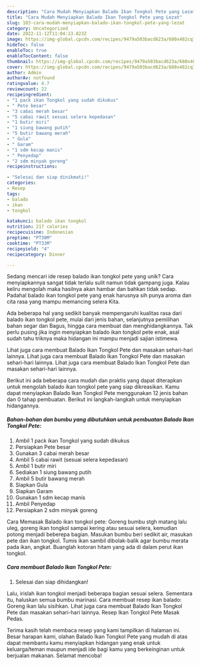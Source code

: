 ```yaml
---
description: "Cara Mudah Menyiapkan Balado Ikan Tongkol Pete yang Lezat"
title: "Cara Mudah Menyiapkan Balado Ikan Tongkol Pete yang Lezat"
slug: 103-cara-mudah-menyiapkan-balado-ikan-tongkol-pete-yang-lezat
category: Uncategorized
date: 2022-11-12T11:04:13.823Z
image: https://img-global.cpcdn.com/recipes/9479a503bacd623a/680x482cq70/balado-ikan-tongkol-pete-foto-resep-utama.jpg
hideToc: false
enableToc: true
enableTocContent: false
thumbnail: https://img-global.cpcdn.com/recipes/9479a503bacd623a/680x482cq70/balado-ikan-tongkol-pete-foto-resep-utama.jpg
cover: https://img-global.cpcdn.com/recipes/9479a503bacd623a/680x482cq70/balado-ikan-tongkol-pete-foto-resep-utama.jpg
author: Admin
authorAv: notfound
ratingvalue: 4.7
reviewcount: 22
recipeingredient:
- "1 pack ikan Tongkol yang sudah dikukus"
- " Pete besar"
- "3 cabai merah besar"
- "5 cabai rawit sesuai selera kepedasan"
- "1 butir miri"
- "1 siung bawang putih"
- "5 butir bawang merah"
- " Gula"
- " Garam"
- "1 sdm kecap manis"
- " Penyedap"
- "2 sdm minyak goreng"
recipeinstructions:

- "Selesai dan siap dinikmati!"
categories:
- Resep
tags:
- balado
- ikan
- tongkol

katakunci: balado ikan tongkol 
nutrition: 217 calories
recipecuisine: Indonesian
preptime: "PT30M"
cooktime: "PT33M"
recipeyield: "4"
recipecategory: Dinner

---
```





Sedang mencari ide resep balado ikan tongkol pete yang unik? Cara menyiapkannya sangat tidak terlalu sulit namun tidak gampang juga. Kalau keliru mengolah maka hasilnya akan hambar dan bahkan tidak sedap. Padahal balado ikan tongkol pete yang enak harusnya sih punya aroma dan cita rasa yang mampu memancing selera Kita.





Ada beberapa hal yang sedikit banyak mempengaruhi kualitas rasa dari balado ikan tongkol pete, mulai dari jenis bahan, selanjutnya pemilihan bahan segar dan Bagus, hingga cara membuat dan menghidangkannya. Tak perlu pusing jika ingin menyiapkan balado ikan tongkol pete enak,      asal sudah tahu triknya maka hidangan ini mampu menjadi sajian istimewa.














Lihat juga cara membuat Balado Ikan Tongkol Pete dan masakan sehari-hari lainnya. Lihat juga cara membuat Balado Ikan Tongkol Pete dan masakan sehari-hari lainnya. Lihat juga cara membuat Balado Ikan Tongkol Pete dan masakan sehari-hari lainnya.






Berikut ini ada beberapa cara mudah dan praktis yang dapat diterapkan untuk mengolah balado ikan tongkol pete yang siap dikreasikan. Kamu dapat menyiapkan Balado Ikan Tongkol Pete menggunakan 12 jenis bahan dan 0 tahap pembuatan. Berikut ini langkah-langkah untuk menyiapkan hidangannya.

<!--inarticleads1-->

##### Bahan-bahan dan bumbu yang dibutuhkan untuk pembuatan Balado Ikan Tongkol Pete:

1. Ambil 1 pack ikan Tongkol yang sudah dikukus
1. Persiapkan  Pete besar
1. Gunakan 3 cabai merah besar
1. Ambil 5 cabai rawit (sesuai selera kepedasan)
1. Ambil 1 butir miri
1. Sediakan 1 siung bawang putih
1. Ambil 5 butir bawang merah
1. Siapkan  Gula
1. Siapkan  Garam
1. Gunakan 1 sdm kecap manis
1. Ambil  Penyedap
1. Persiapkan 2 sdm minyak goreng


Cara Memasak Balado ikan tongkol pete: Goreng bumbu stgh matang lalu uleg, goreng ikan tongkol sampai kering atau sesuai selera, kemudian potong menjadi beberepa bagian. Masukan bumbu beri sedikit air, masukan pete dan ikan tongkol. Tumis ikan sambil dibolak-balik agar bumbu merata pada ikan, angkat. Buanglah kotoran hitam yang ada di dalam perut ikan tongkol. 

<!--inarticleads2-->

##### Cara membuat Balado Ikan Tongkol Pete:


1. Selesai dan siap dihidangkan!

Lalu, irislah ikan tongkol menjadi beberapa bagian sesuai selera. Sementara itu, haluskan semua bumbu marinasi. Cara membuat resep ikan balado: Goreng ikan lalu sisihkan. Lihat juga cara membuat Balado Ikan Tongkol Pete dan masakan sehari-hari lainnya. Resep Ikan Tongkol Pete Masak Pedas. 

Terima kasih telah membaca resep yang kami tampilkan di halaman ini. Besar harapan kami, olahan Balado Ikan Tongkol Pete yang mudah di atas dapat membantu kamu menyiapkan hidangan yang enak untuk keluarga/teman maupun menjadi ide bagi kamu yang berkeinginan untuk berjualan makanan. Selamat mencoba!
